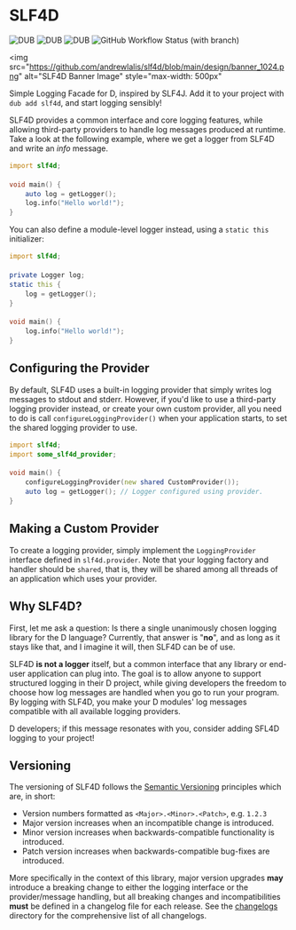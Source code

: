 # SLF4D

![DUB](https://img.shields.io/dub/v/slf4d?color=%23c10000ff%20&style=flat-square) ![DUB](https://img.shields.io/dub/dt/slf4d?style=flat-square) ![DUB](https://img.shields.io/dub/l/slf4d?style=flat-square) ![GitHub Workflow Status (with branch)](https://img.shields.io/github/actions/workflow/status/andrewlalis/slf4d/run-tests.yml?branch=main&label=tests&style=flat-square)

<img
    src="https://github.com/andrewlalis/slf4d/blob/main/design/banner_1024.png"
    alt="SLF4D Banner Image"
    style="max-width: 500px"
>

Simple Logging Facade for D, inspired by SLF4J. Add it to your project with `dub add slf4d`, and start logging sensibly!

SLF4D provides a common interface and core logging features, while allowing third-party providers to handle log messages produced at runtime. Take a look at the following example, where we get a logger from SLF4D and write an *info* message.

```d
import slf4d;

void main() {
    auto log = getLogger();
    log.info("Hello world!");
}
```

You can also define a module-level logger instead, using a `static this` initializer:

```d
import slf4d;

private Logger log;
static this {
    log = getLogger();
}

void main() {
    log.info("Hello world!");
}
```

## Configuring the Provider

By default, SLF4D uses a built-in logging provider that simply writes log messages to stdout and stderr. However, if you'd like to use a third-party logging provider instead, or create your own custom provider, all you need to do is call `configureLoggingProvider()` when your application starts, to set the shared logging provider to use.

```d
import slf4d;
import some_slf4d_provider;

void main() {
    configureLoggingProvider(new shared CustomProvider());
    auto log = getLogger(); // Logger configured using provider.
}
```

## Making a Custom Provider

To create a logging provider, simply implement the `LoggingProvider` interface defined in `slf4d.provider`. Note that your logging factory and handler should be `shared`, that is, they will be shared among all threads of an application which uses your provider.

## Why SLF4D?

First, let me ask a question: Is there a single unanimously chosen logging library for the D language? Currently, that answer is "**no**", and as long as it stays like that, and I imagine it will, then SLF4D can be of use.

SLF4D **is not a logger** itself, but a common interface that any library or end-user application can plug into. The goal is to allow anyone to support structured logging in their D project, while giving developers the freedom to choose how log messages are handled when you go to run your program. By logging with SLF4D, you make your D modules' log messages compatible with all available logging providers.

D developers; if this message resonates with you, consider adding SFL4D logging to your project!

## Versioning

The versioning of SLF4D follows the [Semantic Versioning](https://semver.org/) principles which are, in short:
- Version numbers formatted as `<Major>.<Minor>.<Patch>`, e.g. `1.2.3`
- Major version increases when an incompatible change is introduced.
- Minor version increases when backwards-compatible functionality is introduced.
- Patch version increases when backwards-compatible bug-fixes are introduced.

More specifically in the context of this library, major version upgrades **may** introduce a breaking change to either the logging interface or the provider/message handling, but all breaking changes and incompatibilities **must** be defined in a changelog file for each release. See the [changelogs](https://github.com/andrewlalis/slf4d/tree/main/changelogs) directory for the comprehensive list of all changelogs.
